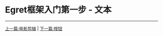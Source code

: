 Egret框架入门第一步 - 文本
===============

- - -

[上一篇:电影剪辑](https://github.com/NeoGuo/html5-documents/blob/master/egret/03-movieclip.md)
| [下一篇:按钮](https://github.com/NeoGuo/html5-documents/blob/master/egret/05-button.md)
